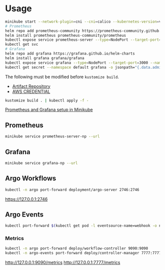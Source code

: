 # Usage

```sh
minikube start --network-plugin=cni --cni=calico --kubernetes-version=v1.27.4
# Prometheus
helm repo add prometheus-community https://prometheus-community.github.io/helm-charts
helm install prometheus prometheus-community/prometheus
kubectl expose service prometheus-server --type=NodePort --target-port=9090 --name=prometheus-server-np
kubectl get svc
# Grafana
helm repo add grafana https://grafana.github.io/helm-charts
helm install grafana grafana/grafana
kubectl expose service grafana --type=NodePort --target-port=3000 --name=grafana-np
kubectl get secret --namespace default grafana -o jsonpath="{.data.admin-password}" | base64 --decode ; echo
```

The following must be modified before `kustomize build`.
- [Artifact Repository](argo-workflows/applications/default/configmap/artifact-repositories.yaml)
- [AWS CREDENTIAL](argo-workflows/applications/default/secret/aws-credentials.yaml)

```sh
kustomize build . | kubectl apply -f -
```

[Prometheus and Grafana setup in Minikube](https://brain2life.hashnode.dev/prometheus-and-grafana-setup-in-minikube)

## Prometheus

```sh
minikube service prometheus-server-np --url
```

## Grafana

```sh
minikube service grafana-np --url
```

## Argo Workflows

```sh
kubectl -n argo port-forward deployment/argo-server 2746:2746
```
https://127.0.0.1:2746

## Argo Events

```sh
kubectl port-forward $(kubectl get pod -l eventsource-name=webhook -o name) 12000:12000
```

### Metrics

```sh
kubectl -n argo port-forward deploy/workflow-controller 9090:9090
kubectl -n argo-events port-forward deploy/controller-manager 7777:7777
```
http://127.0.0.1:9090/metrics
http://127.0.0.1:7777/metrics
